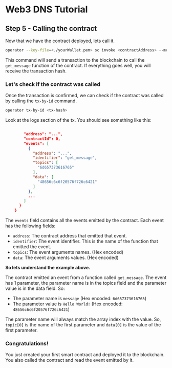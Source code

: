 # Web3 DNS Tutorial


## Step 5 - Calling the contract
Now that we have the contract deployed, lets call it.

```bash
operator --key-file=<./yourWallet.pem> sc invoke <contractAddress> --message=get_message
```
This command will send a transaction to the blockchain to call the `get_message` function of the contract. If everything goes well, you will receive the transaction hash.

### Let's check if the contract was called
Once the transaction is confirmed, we can check if the contract was called by calling the `tx-by-id` command.

```bash
operator tx-by-id <tx-hash>
```

Look at the logs section of the tx. You should see something like this:

```json

        "address": "...",
        "contractId": 0,
        "events": [
          {
            "address": "...",
            "identifier": "get_message",
            "topics": [
              "6d657373616765"
            ],
            "data": [
              "48656c6c6f20576f726c6421"
            ]
          },
          ...
        ]
      }
    }
```
The `events` field contains all the events emitted by the contract. Each event has the following fields:
- `address`: The contract address that emitted that event.
- `identifier`: The event identifier. This is the name of the function that emitted the event.
- `topics`: The event arguments names. (Hex encoded)
- `data`: The event arguments values. (Hex encoded)

**So lets understand the example above.**

The contract emitted an event from a function called `get_message`. The event has 1 parameter, the parameter name is in the topics field and the parameter value is in the data field. So:
- The parameter name is `message` (Hex encoded: `6d657373616765`)
- The parameter value is `Hello World!` (Hex encoded: `48656c6c6f20576f726c6421`)

The parameter name will always match the array index with the value. So, `topic[0]` is the name of the first parameter and `data[0]` is the value of the first parameter.

### Congratulations!
You just created your first smart contract and deployed it to the blockchain. You also called the contract and read the event emitted by it.

